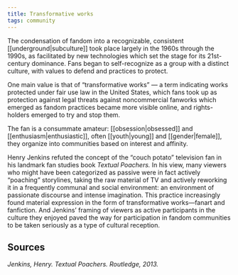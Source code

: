 ```yaml
---
title: Transformative works
tags: community
---
```


The condensation of fandom into a recognizable, consistent [[underground|subculture]] took place largely in the 1960s through the 1990s, as facilitated by new technologies which set the stage for its 21st-century dominance. Fans began to self-recognize as a group with a distinct culture, with values to defend and practices to protect.

One main value is that of “transformative works” — a term indicating works protected under fair use law in the United States, which fans took up as protection against legal threats against noncommercial fanworks which emerged as fandom practices became more visible online, and rights-holders emerged to try and stop them. 

The fan is a consummate amateur: [[obsession|obsessed]] and [[enthusiasm|enthusiastic]], often [[youth|young]] and [[gender|female]], they organize into communities based on interest and affinity.

Henry Jenkins refuted the concept of the “couch potato” television fan in his landmark fan studies book *Textual Poachers.* In his view, many viewers who might have been categorized as passive were in fact actively “poaching” storylines, taking the raw material of TV and actively reworking it in a frequently communal and social environment: an environment of passionate discourse and intense imagination. This practice increasingly found material expression in the form of transformative works—fanart and fanfiction. And Jenkins’ framing of viewers as active participants in the culture they enjoyed paved the way for participation in fandom communities to be taken seriously as a type of cultural reception.

## Sources

*Jenkins, Henry. Textual Poachers. Routledge, 2013.*